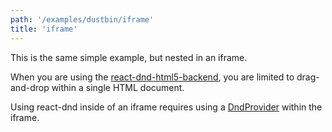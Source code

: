 ```yaml
---
path: '/examples/dustbin/iframe'
title: 'iframe'
---
```


This is the same simple example, but nested in an iframe.

When you are using the [react-dnd-html5-backend](/docs/backends/html5), you are limited to
drag-and-drop within a single HTML document.

Using react-dnd inside of an iframe requires using a [DndProvider](/docs/api/dnd-provider) within the iframe.

<view-source name="01-dustbin/single-target-in-iframe">
  <dustbin-single-target-in-iframe></dustbin-single-target-in-iframe>
</view-source>
